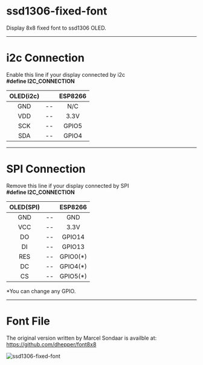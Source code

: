 # ssd1306-fixed-font

Display 8x8 fixed font to ssd1306 OLED.   

---

# i2c Connection

Enable this line if your display connected by i2c   
__#define I2C_CONNECTION__   

|OLED(i2c)||ESP8266|
|:-:|:-:|:-:|
|GND|--|N/C|
|VDD|--|3.3V|
|SCK|--|GPIO5|
|SDA|--|GPIO4|

---

# SPI Connection

Remove this line if your display connected by SPI   
__#define I2C_CONNECTION__   

|OLED(SPI)||ESP8266|
|:-:|:-:|:-:|
|GND|--|GND|
|VCC|--|3.3V|
|DO|--|GPIO14|
|DI|--|GPIO13|
|RES|--|GPIO0(*)|
|DC|--|GPIO4(*)|
|CS|--|GPIO5(*)|

\*You can change any GPIO.   

---

# Font File

The original version written by Marcel Sondaar is availble at:
https://github.com/dhepper/font8x8

![ssd1306-fixed-font](https://user-images.githubusercontent.com/6020549/58376593-306a8a80-7fa9-11e9-8e5a-55b0186f711a.JPG)

